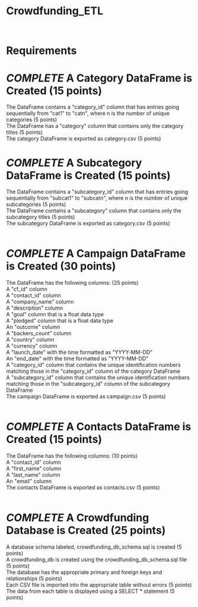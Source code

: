 # Crowdfunding_ETL<br><br>

# Requirements<br>
# *COMPLETE* A Category DataFrame is Created (15 points)<br>
The DataFrame contains a "category_id" column that has entries going sequentially from "cat1" to "catn", where n is the number of unique categories (5 points)<br>
The DataFrame has a "category" column that contains only the category titles (5 points)<br>
The category DataFrame is exported as category.csv (5 points)<br>
# *COMPLETE* A Subcategory DataFrame is Created (15 points)<br>
The DataFrame contains a "subcategory_id" column that has entries going sequentially from "subcat1" to "subcatn", where n is the number of unique subcategories (5 points)<br>
The DataFrame contains a "subcategory" column that contains only the subcategory titles (5 points)<br>
The subcategory DataFrame is exported as category.csv (5 points)<br><br>
# *COMPLETE* A Campaign DataFrame is Created (30 points)<br>
The DataFrame has the following columns: (25 points)<br>
A "cf_id" column<br>
A "contact_id" column<br>
A "company_name" column<br>
A "description" column<br>
A "goal" column that is a float data type<br>
A "pledged" column that is a float data type<br>
An "outcome" column<br>
A "backers_count" column<br>
A "country" column<br>
A "currency" column<br>
A "launch_date" with the time formatted as "YYYY-MM-DD"<br>
An "end_date" with the time formatted as "YYYY-MM-DD"<br>
A "category_id" column that contains the unique identification numbers matching those in the "category_id" column of the category DataFrame<br>
A "subcategory_id" column that contains the unique identification numbers matching those in the "subcategory_id" column of the subcategory DataFrame<br>
The campaign DataFrame is exported as campaign.csv (5 points)<br><br>
# *COMPLETE* A Contacts DataFrame is Created (15 points)<br>
The DataFrame has the following columns: (10 points)<br>
A "contact_id" column<br>
A "first_name" column<br>
A "last_name" column<br>
An "email" column<br>
The contacts DataFrame is exported as contacts.csv (5 points)<br><br>
# *COMPLETE* A Crowdfunding Database is Created (25 points)<br>
A database schema labeled, crowdfunding_db_schema.sql is created (5 points)<br>
A crowdfunding_db is created using the crowdfunding_db_schema.sql file (5 points)<br>
The database has the appropriate primary and foreign keys and relationships (5 points)<br>
Each CSV file is imported into the appropriate table without errors (5 points)<br>
The data from each table is displayed using a SELECT * statement (5 points)<br>
